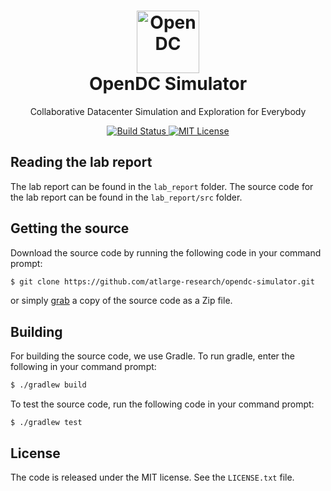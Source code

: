 <h1 align="center">
  <a href="http://opendc.org/">
    <img src="misc/artwork/logo.png" width="100" alt="OpenDC">
  </a>
  <br>
  OpenDC Simulator
</h1>
<p align="center">
Collaborative Datacenter Simulation and Exploration for Everybody
</p>
<p align="center">
	<a href="https://travis-ci.org/atlarge-research/opendc-simulator">
		<img src="https://travis-ci.org/atlarge-research/opendc-simulator.svg?branch=master" alt="Build Status">
	</a>
	<a href="https://opensource.org/licenses/MIT">
	    <img src="https://img.shields.io/badge/License-MIT-yellow.svg" alt="MIT License">
	</a>
</p>

## Reading the lab report
The lab report can be found in the `lab_report` folder. The source code for the lab report can be found in the `lab_report/src` folder.

## Getting the source
Download the source code by running the following code in your command prompt:
```sh
$ git clone https://github.com/atlarge-research/opendc-simulator.git
```
or simply [grab](https://github.com/atlarge-research/opendc-simulator/archive/master.zip) a copy of the source code as a Zip file.

## Building
For building the source code, we use Gradle. To run gradle, enter the following in your command prompt:
```sh
$ ./gradlew build
```
To test the source code, run the following code in your command prompt:
```
$ ./gradlew test
```

## License
The code is released under the MIT license. See the `LICENSE.txt` file.

